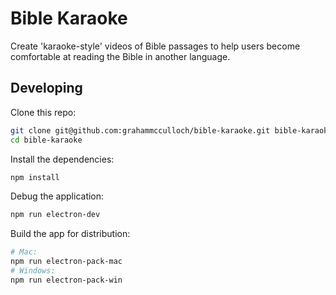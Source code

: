 # Bible Karaoke

Create 'karaoke-style' videos of Bible passages to help users become comfortable at reading the Bible in another language.

## Developing

Clone this repo:
```sh
git clone git@github.com:grahammcculloch/bible-karaoke.git bible-karaoke
cd bible-karaoke
```

Install the dependencies:
```sh
npm install
```

Debug the application:
```sh
npm run electron-dev
```

Build the app for distribution:
```sh
# Mac:
npm run electron-pack-mac
# Windows:
npm run electron-pack-win
```

